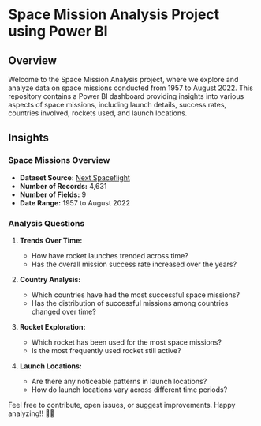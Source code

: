 # Space Mission Analysis Project using Power BI

## Overview

Welcome to the Space Mission Analysis project, where we explore and analyze data on space missions conducted from 1957 to August 2022. This repository contains a Power BI dashboard providing insights into various aspects of space missions, including launch details, success rates, countries involved, rockets used, and launch locations.

## Insights

### Space Missions Overview

- **Dataset Source:** [Next Spaceflight](https://nextspaceflight.com/)
- **Number of Records:** 4,631
- **Number of Fields:** 9
- **Date Range:** 1957 to August 2022

### Analysis Questions

1. **Trends Over Time:**
   - How have rocket launches trended across time?
   - Has the overall mission success rate increased over the years?

2. **Country Analysis:**
   - Which countries have had the most successful space missions?
   - Has the distribution of successful missions among countries changed over time?

3. **Rocket Exploration:**
   - Which rocket has been used for the most space missions?
   - Is the most frequently used rocket still active?

4. **Launch Locations:**
   - Are there any noticeable patterns in launch locations?
   - How do launch locations vary across different time periods?




Feel free to contribute, open issues, or suggest improvements. Happy analyzing!! 🚀✨
